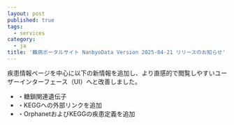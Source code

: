 ```yaml
---
layout: post
published: true
tags:
  - services
category:
  - ja
title: '難病ポータルサイト NanbyoData Version 2025-04-21 リリースのお知らせ'
---
```


疾患情報ページを中心に以下の新情報を追加し、より直感的で閲覧しやすいユーザーインターフェース（UI）へと改善しました。<br>
<ul>
<li>・糖鎖関連遺伝子</li>
<li>・KEGGへの外部リンクを追加</li>
<li>・OrphanetおよびKEGGの疾患定義を追加</li>
</ul>
